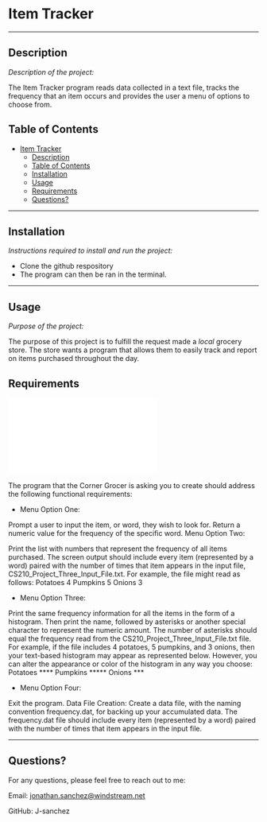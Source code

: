 # Item Tracker

---

## Description 

*Description of the project:* 

The Item Tracker program reads data collected in a text file, tracks the frequency that an item occurs and provides the user a menu of options to choose from. 

## Table of Contents
- [Item Tracker](#item-tracker)
  - [Description](#description)
  - [Table of Contents](#table-of-contents)
  - [Installation](#installation)
  - [Usage](#usage)
  - [Requirements](#requirements)
  - [Questions?](#questions)
---

## Installation

*Instructions required to install and run the project:*

* Clone the github respository
* The program can then be ran in the terminal. 

---

## Usage 
*Purpose of the project:* 

The purpose of this project is to fulfill the request made a *local* grocery store. The store wants a program that allows them to easily track and report on items purchased throughout the day. 

## Requirements

![Requirements PDF](./resources/Scenario.pdf)

The program that the Corner Grocer is asking you to create should address the following functional requirements:

* Menu Option One:

Prompt a user to input the item, or word, they wish to look for.
Return a numeric value for the frequency of the specific word.
Menu Option Two:

Print the list with numbers that represent the frequency of all items purchased.
The screen output should include every item (represented by a word) paired with the number of times that item appears in the input file, CS210_Project_Three_Input_File.txt. For example, the file might read as follows:
Potatoes 4
Pumpkins 5
Onions 3

* Menu Option Three:

Print the same frequency information for all the items in the form of a histogram.
Then print the name, followed by asterisks or another special character to represent the numeric amount.
The number of asterisks should equal the frequency read from the CS210_Project_Three_Input_File.txt file. For example, if the file includes 4 potatoes, 5 pumpkins, and 3 onions, then your text-based histogram may appear as represented below. However, you can alter the appearance or color of the histogram in any way you choose:
Potatoes ****
Pumpkins *****
Onions ***

* Menu Option Four:

Exit the program.
Data File Creation:
Create a data file, with the naming convention frequency.dat, for backing up your accumulated data. The frequency.dat file should include every item (represented by a word) paired with the number of times that item appears in the input file.

---

## Questions?

For any questions, please feel free to reach out to me:

Email: jonathan.sanchez@windstream.net

GitHub: J-sanchez